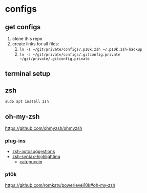# configs

## get configs

1. clone this repo
2. create links for all files:
   1. `ln -s ~/git/private/configs/.p10k.zsh ~/.p10k.zsh-backup`
   2. `ln -s ~/git/private/configs/.gitconfig.private ~/git/private/.gitconfig.private`

## terminal setup

## zsh

`sudo apt install zsh`

## oh-my-zsh

https://github.com/ohmyzsh/ohmyzsh

### plug-ins

- [zsh-autosuggestions](https://github.com/zsh-users/zsh-autosuggestions)
- [zsh-syntax-highlighting](https://github.com/zsh-users/zsh-syntax-highlighting/blob/master/INSTALL.md#oh-my-zsh)
  - [catppuccin](https://github.com/catppuccin/zsh-syntax-highlighting)

### p10k

https://github.com/romkatv/powerlevel10k#oh-my-zsh
